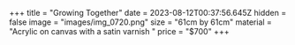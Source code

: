 +++
title = "Growing Together"
date = 2023-08-12T00:37:56.645Z
hidden = false
image = "images/img_0720.png"
size = "61cm by 61cm"
material = "Acrylic on canvas with a satin varnish "
price = "$700"
+++
